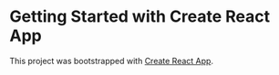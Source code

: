# Getting Started with Create React App


This project was bootstrapped with [Create React App](https://github.com/facebook/create-react-app). 

